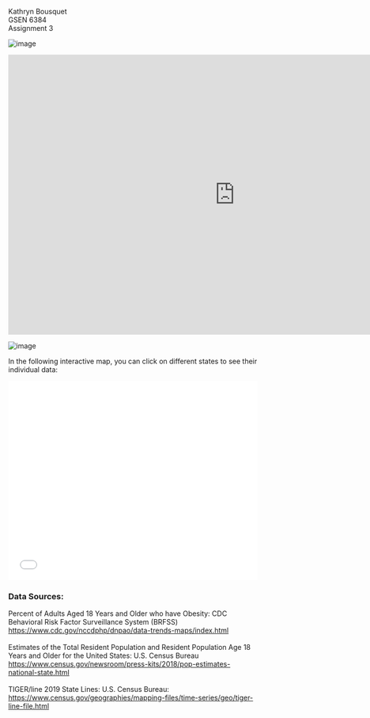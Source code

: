 Kathryn Bousquet  
GSEN 6384  
Assignment 3

![image](https://user-images.githubusercontent.com/72675497/95693376-9a60ef80-0bf1-11eb-824c-1379cea49e35.png)


<p align="center">
  <iframe width="916" height="566" seamless frameborder="0" scrolling="no" src="https://docs.google.com/spreadsheets/d/e/2PACX-1vTnUCZcPM0SNIQneX63LM0b_CsqGkqUPJzLeq-TiFur6-ZtKN75kQ3AuY6PJKBkonEAohOtVdb4pykg/pubchart?oid=929191022&amp;format=interactive"></iframe>
</p>

![image](https://user-images.githubusercontent.com/72675497/95692313-94b3db80-0bea-11eb-96fe-eb5388bf39bd.png)

In the following interactive map, you can click on different states to see their individual data:

<style>.embed-container {position: relative; padding-bottom: 80%; height: 0; max-width: 100%;} .embed-container iframe, .embed-container object, .embed-container iframe{position: absolute; top: 0; left: 0; width: 100%; height: 100%;} small{position: absolute; z-index: 40; bottom: 0; margin-bottom: -15px;}</style><div class="embed-container"><iframe width="500" height="400" frameborder="0" scrolling="no" marginheight="0" marginwidth="0" title="GSEN6384 Assignment 3" src="//tamucc.maps.arcgis.com/apps/Embed/index.html?webmap=832d3a6c46d84d32a1d7d7de9d03709a&extent=-180,12.8626,-53.4394,64.7214&zoom=false&previewImage=false&scale=false&disable_scroll=false&theme=light"></iframe></div>
  
### Data Sources:   
Percent of Adults Aged 18 Years and Older who have Obesity: CDC Behavioral Risk Factor Surveillance System (BRFSS) https://www.cdc.gov/nccdphp/dnpao/data-trends-maps/index.html<br><br>
Estimates of the Total Resident Population and Resident Population Age 18 Years and Older for the United States: U.S. Census Bureau https://www.census.gov/newsroom/press-kits/2018/pop-estimates-national-state.html<br><br>
TIGER/line 2019 State Lines: U.S. Census Bureau: https://www.census.gov/geographies/mapping-files/time-series/geo/tiger-line-file.html 
